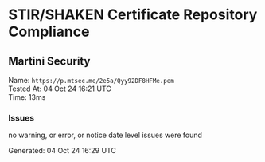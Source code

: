 # STIR/SHAKEN Certificate Repository Compliance

## Martini Security

Name: `https://p.mtsec.me/2e5a/Qyy92DF8HFMe.pem`\
Tested At: 04 Oct 24 16:21 UTC\
Time: 13ms

### Issues

no warning, or error, or notice date level issues were found

Generated: 04 Oct 24 16:29 UTC